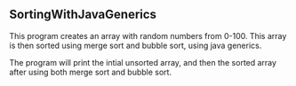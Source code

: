 ## SortingWithJavaGenerics

This program creates an array with random numbers from 0-100. This array is then sorted using merge sort and bubble sort, using java generics.

The program will print the intial unsorted array, and then the sorted array after using both merge sort and bubble sort.